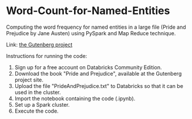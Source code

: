 # Word-Count-for-Named-Entities
Computing the word frequency for named entities in a large file (Pride and Prejudice by Jane Austen) using PySpark and Map Reduce technique.

Link: [the Gutenberg project](https://www.gutenberg.org/)

Instructions for running the code:

1. Sign up for a free account on Databricks Community Edition.
2. Download the book "Pride and Prejudice", available at the Gutenberg project site.
3. Upload the file "PrideAndPrejudice.txt" to Databricks so that it can be used in the cluster.
4. Import the notebook containing the code (.ipynb).
5. Set up a Spark cluster.
6. Execute the code.
